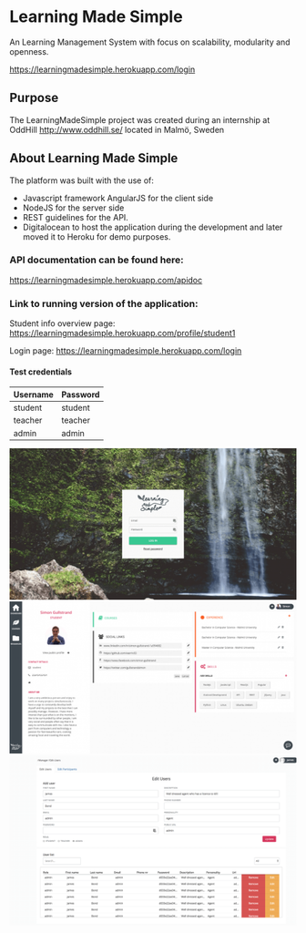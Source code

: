 # Learning Made Simple
An Learning Management System with focus on scalability, modularity and openness.

https://learningmadesimple.herokuapp.com/login

## Purpose
The LearningMadeSimple project was created during an internship at OddHill http://www.oddhill.se/ located in Malmö, Sweden

## About Learning Made Simple
The platform was built with the use of:
* Javascript framework AngularJS for the client side
* NodeJS for the server side
* REST guidelines for the API.
* Digitalocean to host the application during the development and later moved it to Heroku for demo purposes.

### API documentation can be found here:
https://learningmadesimple.herokuapp.com/apidoc

### Link to running version of the application:
Student info overview page: https://learningmadesimple.herokuapp.com/profile/student1

Login page: https://learningmadesimple.herokuapp.com/login

#### Test credentials

Username  | Password
------------- | -------------
student  | student
teacher  | teacher
admin    | admin


![lmsLogin](https://github.com/warriv93/LMS/blob/master/lmslogin.png?raw=true)
![lmsPortfolio](https://github.com/warriv93/LMS/blob/master/lmsprofilepage.png?raw=true)
![lmsAdmin](https://github.com/warriv93/LMS/blob/master/lmsadminview.png?raw=true)

